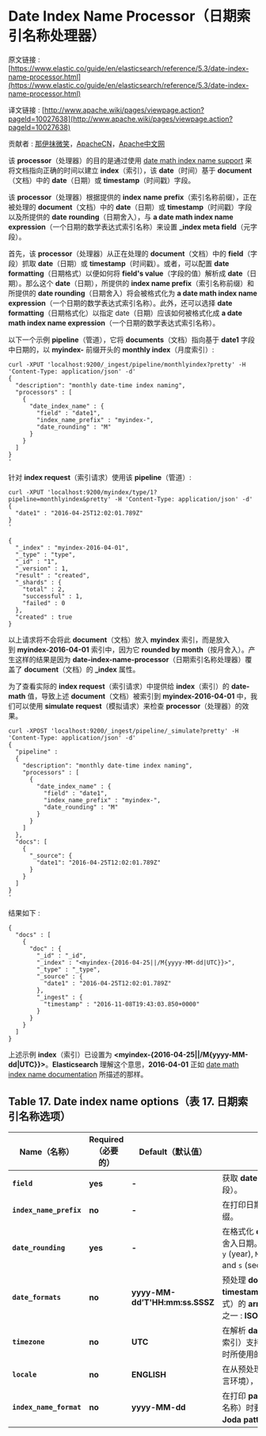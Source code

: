 # Date Index Name Processor（日期索引名称处理器）

原文链接 : [https://www.elastic.co/guide/en/elasticsearch/reference/5.3/date-index-name-processor.html](https://www.elastic.co/guide/en/elasticsearch/reference/5.3/date-index-name-processor.html)

译文链接 : [http://www.apache.wiki/pages/viewpage.action?pageId=10027638](http://www.apache.wiki/pages/viewpage.action?pageId=10027638)

贡献者 : [那伊抹微笑](/display/~wangyangting)，[ApacheCN](/display/~apachecn)，[Apache中文网](/display/~apachechina)

该 **processor**（处理器）的目的是通过使用 [date math index name support](https://www.elastic.co/guide/en/elasticsearch/reference/current/date-math-index-names.html "Date math support in index names") 来将文档指向正确的时间以建立 **index**（索引），该 **date**（时间）基于 **document**（文档）中的 **date**（日期）或 **timestamp**（时间戳）字段。

该 **processor**（处理器）根据提供的 **index** **name** **prefix**（索引名称前缀），正在被处理的 **document**（文档）中的 **date**（日期）或 **timestamp**（时间戳）字段以及所提供的 **date** **rounding**（日期舍入），与 **a date math index name expression**（一个日期的数学表达式索引名称）来设置 **_index meta field**（元字段）。

首先，该 **processor**（处理器）从正在处理的 **document**（文档）中的 **field**（字段）抓取 **date**（日期）或 **timestamp**（时间戳）。或者，可以配置 **date** **formatting**（日期格式）以便如何将 **field's value**（字段的值）解析成 **date**（日期）。那么这个 **date**（日期），所提供的 **index name prefix**（索引名称前缀）和所提供的 **date rounding**（日期舍入）将会被格式化为 **a date math index name expression**（一个日期的数学表达式索引名称）。此外，还可以选择 **date** **formatting**（日期格式化）以指定 date（日期）应该如何被格式化成 **a date math index name expression**（一个日期的数学表达式索引名称）。

以下一个示例 **pipeline**（管道），它将 **documents**（文档）指向基于 **date1** 字段中日期的，以 **myindex-** 前缀开头的 **monthly index**（月度索引）: 

```
curl -XPUT 'localhost:9200/_ingest/pipeline/monthlyindex?pretty' -H 'Content-Type: application/json' -d'
{
  "description": "monthly date-time index naming",
  "processors" : [
    {
      "date_index_name" : {
        "field" : "date1",
        "index_name_prefix" : "myindex-",
        "date_rounding" : "M"
      }
    }
  ]
}
'
```

针对 **index request**（索引请求）使用该 **pipeline**（管道）: 

```
curl -XPUT 'localhost:9200/myindex/type/1?pipeline=monthlyindex&pretty' -H 'Content-Type: application/json' -d'
{
  "date1" : "2016-04-25T12:02:01.789Z"
}
'
```

```
{
  "_index" : "myindex-2016-04-01",
  "_type" : "type",
  "_id" : "1",
  "_version" : 1,
  "result" : "created",
  "_shards" : {
    "total" : 2,
    "successful" : 1,
    "failed" : 0
  },
  "created" : true
}
```

以上请求将不会将此 **document**（文档）放入 **myindex** 索引，而是放入到 **myindex-2016-04-01** 索引中，因为它 **rounded by month**（按月舍入）。产生这样的结果是因为 **date-index-name-processor**（日期索引名称处理器）覆盖了 **document**（文档）的 **_index** 属性。

为了查看实际的 **index request**（索引请求）中提供给 **index**（索引）的 **date-math** 值，导致上述 **document**（文档）被索引到 **myindex-2016-04-01** 中，我们可以使用 **simulate** **request**（模拟请求）来检查 **processor**（处理器）的效果。

```
curl -XPOST 'localhost:9200/_ingest/pipeline/_simulate?pretty' -H 'Content-Type: application/json' -d'
{
  "pipeline" :
  {
    "description": "monthly date-time index naming",
    "processors" : [
      {
        "date_index_name" : {
          "field" : "date1",
          "index_name_prefix" : "myindex-",
          "date_rounding" : "M"
        }
      }
    ]
  },
  "docs": [
    {
      "_source": {
        "date1": "2016-04-25T12:02:01.789Z"
      }
    }
  ]
}
'
```

结果如下 : 

```
{
  "docs" : [
    {
      "doc" : {
        "_id" : "_id",
        "_index" : "<myindex-{2016-04-25||/M{yyyy-MM-dd|UTC}}>",
        "_type" : "_type",
        "_source" : {
          "date1" : "2016-04-25T12:02:01.789Z"
        },
        "_ingest" : {
          "timestamp" : "2016-11-08T19:43:03.850+0000"
        }
      }
    }
  ]
}
```

上述示例 **index**（索引）已设置为 **&lt;myindex-{2016-04-25||/M{yyyy-MM-dd|UTC}}&gt;**。**Elasticsearch** 理解这个意思，**2016-04-01** 正如 [date math index name documentation](https://www.elastic.co/guide/en/elasticsearch/reference/current/date-math-index-names.html "Date math support in index names") 所描述的那样。

## Table 17. Date index name options（表 17\. 日期索引名称选项）

| Name（名称） | Required（必要的） | Default（默认值） | Description（描述） |
| --- | --- | --- | --- |
| **`field`** | **yes** | **-** | 获取 **date**（日期）或 **timestamp**（时间戳）的 **field**（字段）。 |
| **`index_name_prefix`** | **no** | **-** | 在打印日期之前要添加的 **index name**（索引名称）的前缀。 |
| **`date_rounding`** | **yes** | **-** | 在格式化 **date**（日期）为 **index** **name**（索引名称）时如何舍入日期。有效值是 : `y` (year), `M`(month), `w` (week), `d` (day), `h` (hour), `m` (minute) and `s` (second)。 |
| **`date_formats `** | **no** | **yyyy-MM-dd’T'HH:mm:ss.SSSZ** | 预处理 **document**（文档）中用于解析 **dates**（日期） / **timestamps**（时间戳）的预期的 **date** **formats**（日期格式）的 **array**（数组）。可以是 **Joda** **pattern** 或者以下格式之一 : **ISO8601**，**UNIX**，**UNIX_MS** 或 **TAI64N**。 |
| **`timezone`** | **no** | **UTC** | 在解析 **date**（日期）以及当 **date math** **index**（日期数学索引）支持解析表达式到具体的 **index** **name**（索引名称）时所使用的 **timezone**（时区）。 |
| **`locale`** | **no** | **ENGLISH** | 在从预处理文档中解析 date（日期）时要用的 **locale**（语言环境），与解析的 **month names** 或 **week** **days** 有关。 |
| **`index_name_format`** | **no** | **yyyy-MM-dd** | 在打印 **parsed** **date**（解析的日期）到 **index** **name**（索引名称）时要使用的格式。这里预期是一个有效的 **Joda** **pattern。** |